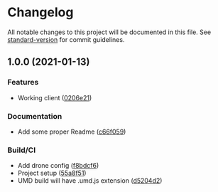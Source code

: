 # Changelog

All notable changes to this project will be documented in this file. See [standard-version](https://github.com/conventional-changelog/standard-version) for commit guidelines.

## 1.0.0 (2021-01-13)


### Features

* Working client ([0206e21](https://github.com/gergof/automated-screenshots-client/commit/0206e2181fd4c338ed7e58140cb72c422e7a6eaa))


### Documentation

* Add some proper Readme ([c66f059](https://github.com/gergof/automated-screenshots-client/commit/c66f0590c62feb1d8ddcb5bba12c2023c212688b))


### Build/CI

* Add drone config ([f8bdcf6](https://github.com/gergof/automated-screenshots-client/commit/f8bdcf6eb08c36030cf2e67f3adc3c34d6faea7f))
* Project setup ([55a8f51](https://github.com/gergof/automated-screenshots-client/commit/55a8f511341334162f29280c58126c2ec3cf3a39))
* UMD build will have .umd.js extension ([d5204d2](https://github.com/gergof/automated-screenshots-client/commit/d5204d254bf94b3a5fd37ca1bd947261c9f29718))
